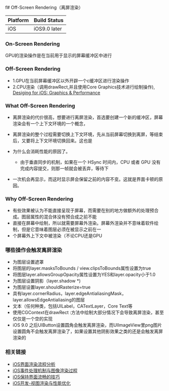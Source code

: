 f# Off-Screen Rendering（离屏渲染）

 Platform | Build Status
 -------- | ------------
 iOS | iOS9.0 later
 
 ### On-Screen Rendering
 GPU的渲染操作是在当前用于显示的屏幕缓冲区中进行
 
 ### Off-Screen Rendering
 - 1.GPU在当前屏幕缓冲区以外开辟一个c缓冲区进行渲染操作
 - 2.CPU渲染（调用drawRect,并且使用Core Graphics技术进行绘制操作), [Desiging for iOS: Graphics & Performance](https://robots.thoughtbot.com/designing-for-ios-graphics-performance)
 
 ### What Off-Screen Rendering
   - 离屏渲染的代价很高，想要进行离屏渲染，首选要创建一个新的缓冲区，屏幕渲染会有一个上下文环境的一个概念，
   
- 离屏渲染的整个过程需要切换上下文环境，先从当前屏幕切换到离屏，等结束后，又要将上下文环境切换回来。这也是
- 为什么会消耗性能的原因了。
  - 由于垂直同步的机制，如果在一个 HSync 时间内，CPU 或者 GPU 没有完成内容提交，则那一帧就会被丢弃，等待下
- 一次机会再显示，而这时显示屏会保留之前的内容不变。这就是界面卡顿的原因。
 
 ### Why Off-Screen Rendering
   - 有些效果被认为不能直接呈现于屏幕，而需要在别的地方做额外的处理预合成。图层属性的混合体没有预合成之前不能
- 直接在屏幕中绘制，所以就需要屏幕外渲染。屏幕外渲染并不意味着软件绘制，但是它意味着图层必须在被显示之前在一
- 个屏幕外上下文中被渲染（不论CPU还是GPU

### 哪些操作会触发离屏渲染
 - 为图层设置遮罩
 - 将图层的layer.masksToBounds / view.clipsToBounds属性设置为true
 - 将图层layer.allowsGroupOpacity属性设置为YES和layer.opacity小于1.0
 - 为图层设置阴影（layer.shadow *)
 - 为图层设置layer.shouldRasterize=true
 - 具有layer.cornerRadius，layer.edgeAntialiasingMask，layer.allowsEdgeAntialiasing的图层
 - 文本（任何种类，包括UILabel，CATextLayer，Core Text等
 - 使用CGContext在drawRect :方法中绘制大部分情况下会导致离屏渲染，甚至仅仅是一个空的实现
 - iOS 9.0 之后UIButton设置圆角会触发离屏渲染，而UIImageView里png图片设置圆角不会触发离屏渲染了，如果设置其他阴影效果之类的还是会触发离屏渲染的
 

### 相关链接
- [iOS界面渲染流程分析](http://www.cocoachina.com/ios/20181010/25123.html)
- [iOS事件处理机制与图像渲染过程](https://www.jianshu.com/p/098db08b71cb)
- [iOS保持界面流畅的技巧](https://blog.ibireme.com/2015/11/12/smooth_user_interfaces_for_ios/)
- [iOS开发-视图渲染与性能优化](https://www.jianshu.com/p/748f9abafff8)
